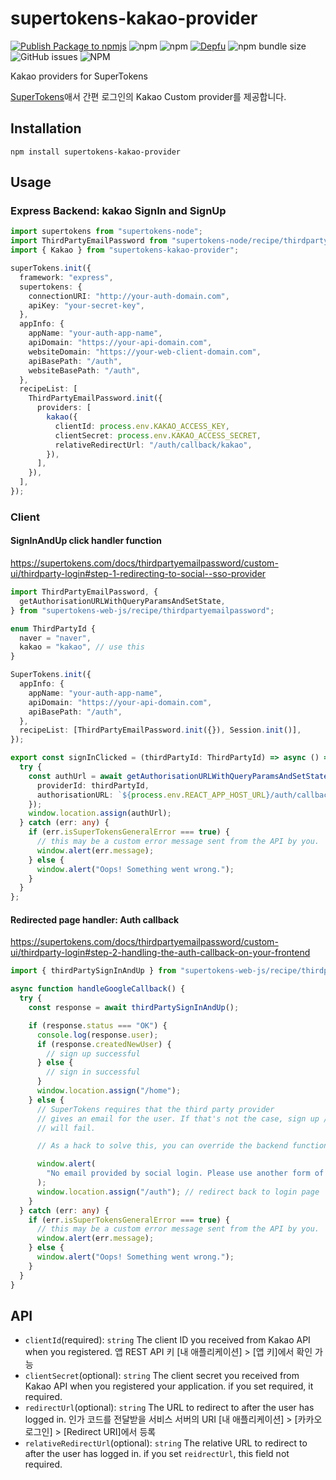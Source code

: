 # supertokens-kakao-provider

[![Publish Package to npmjs](https://github.com/eunchurn/supertokens-kakao-provider/actions/workflows/publish.yml/badge.svg)](https://github.com/eunchurn/supertokens-kakao-provider/actions/workflows/publish.yml) ![npm](https://img.shields.io/npm/dw/supertokens-kakao-provider) ![npm](https://img.shields.io/npm/v/supertokens-kakao-provider) [![Depfu](https://badges.depfu.com/badges/1d17edbcb6db21de2ce1aed5e57e988f/count.svg)](https://depfu.com/github/eunchurn/supertokens-kakao-provider?project_id=37165) ![npm bundle size](https://img.shields.io/bundlephobia/minzip/supertokens-kakao-provider) ![GitHub issues](https://img.shields.io/github/issues/eunchurn/supertokens-kakao-provider) ![NPM](https://img.shields.io/npm/l/supertokens-kakao-provider)

Kakao providers for SuperTokens

[SuperTokens](https://supertokens.com)애서 간편 로그인의 Kakao Custom provider를 제공합니다.

## Installation

```
npm install supertokens-kakao-provider
```

## Usage

### Express Backend: kakao SignIn and SignUp

```typescript
import supertokens from "supertokens-node";
import ThirdPartyEmailPassword from "supertokens-node/recipe/thirdpartyemailpassword";
import { Kakao } from "supertokens-kakao-provider";

superTokens.init({
  framework: "express",
  supertokens: {
    connectionURI: "http://your-auth-domain.com",
    apiKey: "your-secret-key",
  },
  appInfo: {
    appName: "your-auth-app-name",
    apiDomain: "https://your-api-domain.com",
    websiteDomain: "https://your-web-client-domain.com",
    apiBasePath: "/auth",
    websiteBasePath: "/auth",
  },
  recipeList: [
    ThirdPartyEmailPassword.init({
      providers: [
        kakao({
          clientId: process.env.KAKAO_ACCESS_KEY,
          clientSecret: process.env.KAKAO_ACCESS_SECRET,
          relativeRedirectUrl: "/auth/callback/kakao",
        }),
      ],
    }),
  ],
});
```

### Client

#### SignInAndUp click handler function

<https://supertokens.com/docs/thirdpartyemailpassword/custom-ui/thirdparty-login#step-1-redirecting-to-social--sso-provider>

```typescript
import ThirdPartyEmailPassword, {
  getAuthorisationURLWithQueryParamsAndSetState,
} from "supertokens-web-js/recipe/thirdpartyemailpassword";

enum ThirdPartyId {
  naver = "naver",
  kakao = "kakao", // use this
}

SuperTokens.init({
  appInfo: {
    appName: "your-auth-app-name",
    apiDomain: "https://your-api-domain.com",
    apiBasePath: "/auth",
  },
  recipeList: [ThirdPartyEmailPassword.init({}), Session.init()],
});

export const signInClicked = (thirdPartyId: ThirdPartyId) => async () => {
  try {
    const authUrl = await getAuthorisationURLWithQueryParamsAndSetState({
      providerId: thirdPartyId,
      authorisationURL: `${process.env.REACT_APP_HOST_URL}/auth/callback/${thirdPartyId}`,
    });
    window.location.assign(authUrl);
  } catch (err: any) {
    if (err.isSuperTokensGeneralError === true) {
      // this may be a custom error message sent from the API by you.
      window.alert(err.message);
    } else {
      window.alert("Oops! Something went wrong.");
    }
  }
};
```

#### Redirected page handler: Auth callback

<https://supertokens.com/docs/thirdpartyemailpassword/custom-ui/thirdparty-login#step-2-handling-the-auth-callback-on-your-frontend>

```typescript
import { thirdPartySignInAndUp } from "supertokens-web-js/recipe/thirdpartyemailpassword";

async function handleGoogleCallback() {
  try {
    const response = await thirdPartySignInAndUp();

    if (response.status === "OK") {
      console.log(response.user);
      if (response.createdNewUser) {
        // sign up successful
      } else {
        // sign in successful
      }
      window.location.assign("/home");
    } else {
      // SuperTokens requires that the third party provider
      // gives an email for the user. If that's not the case, sign up / in
      // will fail.

      // As a hack to solve this, you can override the backend functions to create a fake email for the user.

      window.alert(
        "No email provided by social login. Please use another form of login",
      );
      window.location.assign("/auth"); // redirect back to login page
    }
  } catch (err: any) {
    if (err.isSuperTokensGeneralError === true) {
      // this may be a custom error message sent from the API by you.
      window.alert(err.message);
    } else {
      window.alert("Oops! Something went wrong.");
    }
  }
}
```

## API

- `clientId`(required): `string` The client ID you received from Kakao API when you registered. 앱 REST API 키 [내 애플리케이션] > [앱 키]에서 확인 가능
- `clientSecret`(optional): `string` The client secret you received from Kakao API when you registered your application. if you set required, it required.
- `redirectUrl`(optional): `string` The URL to redirect to after the user has logged in. 인가 코드를 전달받을 서비스 서버의 URI [내 애플리케이션] > [카카오 로그인] > [Redirect URI]에서 등록
- `relativeRedirectUrl`(optional): `string` The relative URL to redirect to after the user has logged in. if you set `reidrectUrl`, this field not required.
